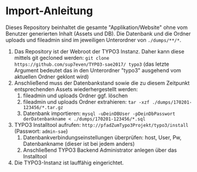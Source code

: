 # Import-Anleitung

Dieses Repository beinhaltet die gesamte "Applikation/Website" ohne vom Benutzer generierten Inhalt (Assets und DB). Die Datenbank und die Ordner uploads und fileadmin sind im jeweiligen Unterordner von `./dumps/**/*`.

1. Das Repository ist der Webroot der TYPO3 Instanz. Daher kann diese mittels git gecloned werden: `git clone https://github.com/sup7even/TYPO3-sae2017/ typo3` (das letzte Argument bedeutet das in den Unterordner "typo3" ausgehend vom aktuellen Ordner geklont wird)
2. Anschließend muss der Datenbankstand sowie die zu diesem Zeitpunkt entsprechenden Assets wiederhergestellt werden:
    1. fileadmin und uploads Ordner ggf. löschen
    2. fileadmin und uploads Ordner extrahieren: `tar -xzf ./dumps/170201-123456/*.tar.gz`
    3. Datenbank importieren: `mysql -uDeinDBUser -pDeinDbPasswort derDatenbankname < ./dumps/170201-123456/*.sql`
3. TYPO3 Installtool aufrufen: `http://pfadZumTypo3Projekt/typo3/install` (Passwort: `admin-sae`)
    1. Datenbankverbindungseinstellungen überprüfen: host, User, Pw, Datenbankname (dieser ist bei jedem anders)
    2. Anschließend TYPO3 Backend Administrator anlegen über das Installtool
4. Die TYPO3-Instanz ist lauffähig eingerichtet.
